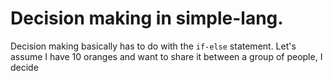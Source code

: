 # Decision making in simple-lang.
Decision making basically has to do with the `if-else` statement. Let's assume I have 10 oranges and want to share it between a group of people, I decide